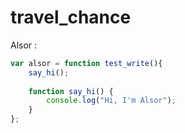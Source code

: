 travel_chance
=============
Alsor :   
```javascript
var alsor = function test_write(){
    say_hi();
    
    function say_hi() {
        console.log("Hi, I'm Alsor");
    }
};
```
